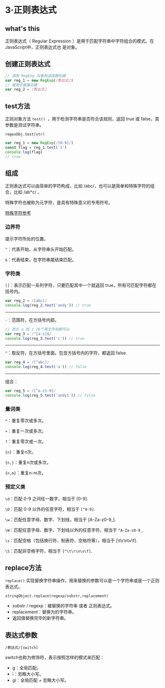 # 3·正则表达式



## what's this

正则表达式（ Regular Expression ）是用于匹配字符串中字符组合的模式。在 JavaScript中，正则表达式也 是对象。

## 创建正则表达式

```js
// 调用 RegExp 对象构造函数创建
var reg_1 = new RegExp(/表达式/)
// 使用字面量创建
var reg_2 = /表达式/
```

## test方法

正则对象方法 `test() `，用于检测字符串是否符合该规则，返回 true 或 false，其参数是测试字符串。

`regexObj.test(str)`

```js
var reg_1 = new RegExp(/[0-9]/)
const flag = reg_1.test('1')
console.log(flag)
// true
```

## 组成

正则表达式可以由简单的字符构成，比如 /abc/，也可以是简单和特殊字符的组合，比如 /ab*c/ 。

特殊字符也被称为元字符，是具有特殊意义的专用符号。

[特殊字符参考](https://developer.mozilla.org/zh-CN/docs/Web/JavaScript/Guide/Regular_Expressions)

### 边界符

提示字符所处的位置。

`^`：代表开始，从字符串头开始匹配。

`$`：代表结束，在字符串尾结束匹配。

### 字符类

`[]`：表示匹配一系列字符，只要匹配其中一个就返回 true，所有可匹配字符都在括号内。

```js
var reg_2 = /[abc]/
console.log(reg_2.test('andy')) // true
```

---

`-`：范围符，在方括号内部。

```js
// 表示 a 到 z 26个英文字母都可以
var reg_3 = /^[a-z]$/
console.log(reg_3.test('c')) // true
```

---

`^`：取反符，在方括号里面。包含方括号内的字符，都返回 false.

```js
var reg_4 = /[^abc]/
console.log(reg_4.test('a')) // false
```

---

组合：

```js
var reg_5 = /[^a-z1-9]/
console.log(reg_5.test('andy1')) // false
```

### 量词类

`*`：重复零次或多次。

`+`：重复一次或多次。

`?`：重复零次或一次。

`{n}`：重复n次。

`{n,}`：重复n次或多次。

`{n,m}`：重复n-m次。

### 预定义类

`\d`：匹配 0-9 之间任一数字，相当于 [0-9].

`\D`：匹配 0-9 以外的任意字符，相当于 `[^0-9]`.

`\w`：匹配任意字母、数字、下划线，相当于 [A-Za-z0-9_].

`\W`：匹配任意字母、数字、下划线以外的任意字符，相当于 `^A-Za-z0-9_`.

`\s`：匹配空格（包括换行符、制表符、空格符等），相当于 [\t\r\n\v\f].

`\S`：匹配非空格字符，相当于 `[^\t\r\n\v\f]`.

## replace方法

`replace()` 实现替换字符串操作，用来替换的参数可以是一个字符串或是一个正则表达式。

`stringObject.replace(regexp/substr,replacement)`

- substr / regexp：被替换的字符串 或者 正则表达式。
- replacement：替换为的字符串。
- 返回值替换完毕的新字符串。

## 表达式参数

`/表达式/[switch]`

switch也称为修饰符，表示按照怎样的模式来匹配：

- g：全局匹配。
- i：忽略大小写。
- gi：全局匹配 + 忽略大小写。